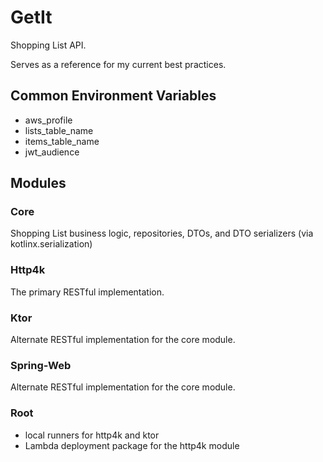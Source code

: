 # GetIt

Shopping List API.

Serves as a reference for my current best practices.

## Common Environment Variables

- aws_profile
- lists_table_name
- items_table_name
- jwt_audience

## Modules

### Core

Shopping List business logic, repositories, DTOs, and DTO serializers (via kotlinx.serialization)

### Http4k

The primary RESTful implementation.

### Ktor

Alternate RESTful implementation for the core module.

### Spring-Web

Alternate RESTful implementation for the core module.

### Root

- local runners for http4k and ktor
- Lambda deployment package for the http4k module
